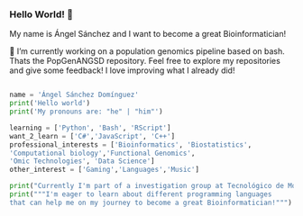 ### Hello World! 👋

My name is Ángel Sánchez and I want to become a great Bioinformatician!

🔭 I’m currently working on a population genomics pipeline based on bash. Thats the PopGenANGSD repository. Feel free to explore my repositories and give some feedback! I love improving what I already did! 

```Python

name = 'Ángel Sánchez Domínguez'
print('Hello world') 
print('My pronouns are: "he" | "him"')

learning = ['Python', 'Bash', 'RScript']
want_2_learn = ['C#','JavaScript', 'C++']
professional_interests = ['Bioinformatics', 'Biostatistics',
'Computational biology','Functional Genomics',
'Omic Technologies', 'Data Science']
other_interest = ['Gaming','Languages','Music']

print("Currently I'm part of a investigation group at Tecnológico de Monterrey called Core Lab Genomics")
print("""I'm eager to learn about different programming languages 
that can help me on my journey to become a great Bioinformatician!""")
```

<!--
**angelsan203/angelsan203** is a ✨ _special_ ✨ repository because its `README.md` (this file) appears on your GitHub profile.

Here are some ideas to get you started:

- 🔭 I’m currently working on ...
- 🌱 I’m currently learning ...
- 👯 I’m looking to collaborate on ...
- 🤔 I’m looking for help with ...
- 💬 Ask me about ...
- 📫 How to reach me: ...
- 😄 Pronouns: ...
- ⚡ Fun fact: ...
-->

